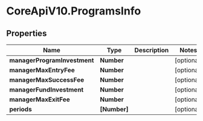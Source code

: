 # CoreApiV10.ProgramsInfo

## Properties
Name | Type | Description | Notes
------------ | ------------- | ------------- | -------------
**managerProgramInvestment** | **Number** |  | [optional] 
**managerMaxEntryFee** | **Number** |  | [optional] 
**managerMaxSuccessFee** | **Number** |  | [optional] 
**managerFundInvestment** | **Number** |  | [optional] 
**managerMaxExitFee** | **Number** |  | [optional] 
**periods** | **[Number]** |  | [optional] 


